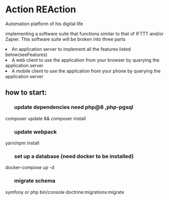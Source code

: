 # Action REAction
Automation platform of his digital life

implementing a software suite that functions similar to that of IFTTT and/or Zapier.
This software suite will be broken into three parts

<li>An application server to implement all the features listed below(seeFeatures)</li>

<li>A web client to use the application from your browser by querying the application server </li>

<li>A mobile client to use the application from your phone by querying the application server </li>


## how to start: 

 ### <ol>update dependencies need php@8 ,php-pgsql</ol>
 
 composer update && composer install 
 
 ### <ol>update webpack </ol>
 
  yarn/npm install
  
  ### <ol>set up a database (need docker to be installed)</ol>
  
  docker-compose up -d
  
  ### <ol>migrate schema</ol>
  
  symfony or php bin/console doctrine:migrations:migrate
